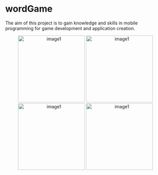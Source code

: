 # wordGame
The aim of this project is to gain knowledge and skills in mobile programming for game development and application creation.
<p align="center">
  <img width="210" src="https://user-images.githubusercontent.com/130709461/236705169-92e1ca7b-5049-48ff-9758-c72be35a3d3e.png" alt="image1">
  <img width="210" src="https://user-images.githubusercontent.com/130709461/236705201-8e9c8ac2-d334-48bf-b33a-83dcc50733d3.png" alt="image1">
  <img width="210" src="https://user-images.githubusercontent.com/130709461/236705216-9769bf41-796a-4ddc-84c2-9b8fe0a31f4a.png" alt="image1">
  <img width="210" src="https://user-images.githubusercontent.com/130709461/236705230-33676aaf-0fc2-467a-aedc-3320ca85918d.png" alt="image1">
</p>
